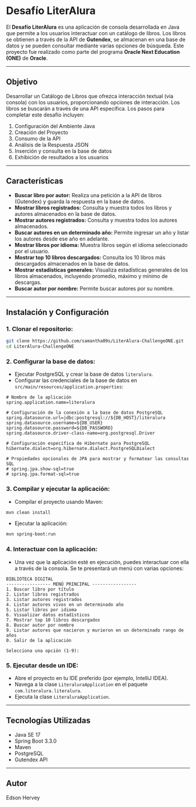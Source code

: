 # Desafío LiterAlura

El **Desafío LiterAlura** es una aplicación de consola desarrollada en Java que permite a los usuarios interactuar con un catálogo de libros. Los libros se obtienen a través de la API de **Gutendex**, se almacenan en una base de datos y se pueden consultar mediante varias opciones de búsqueda. Este proyecto fue realizado como parte del programa **Oracle Next Education (ONE)** de **Oracle**.

---

## Objetivo

Desarrollar un Catálogo de Libros que ofrezca interacción textual (vía consola) con los usuarios, proporcionando opciones de interacción. Los libros se buscarán a través de una API específica. Los pasos para completar este desafío incluyen:

1. Configuración del Ambiente Java
2. Creación del Proyecto
3. Consumo de la API
4. Análisis de la Respuesta JSON
5. Inserción y consulta en la base de datos
6. Exhibición de resultados a los usuarios

---

## Características

- **Buscar libro por autor:** Realiza una petición a la API de libros (Gutendex) y guarda la respuesta en la base de datos.
- **Mostrar libros registrados:** Consulta y muestra todos los libros y autores almacenados en la base de datos.
- **Mostrar autores registrados:** Consulta y muestra todos los autores almacenados.
- **Buscar autores en un determinado año:** Permite ingresar un año y listar los autores desde ese año en adelante.
- **Mostrar libros por idioma:** Muestra libros según el idioma seleccionado por el usuario.
- **Mostrar top 10 libros descargados:** Consulta los 10 libros más descargados almacenados en la base de datos.
- **Mostrar estadísticas generales:** Visualiza estadísticas generales de los libros almacenados, incluyendo promedio, máximo y mínimo de descargas.
- **Buscar autor por nombre:** Permite buscar autores por su nombre.

---

## Instalación y Configuración

### 1. Clonar el repositorio:

```sh
git clone https://github.com/samantha09s/LiterAlura-ChallengeONE.git
cd LiterAlura-ChallengeONE
```

### 2. Configurar la base de datos:

- Ejecutar PostgreSQL y crear la base de datos `literalura`.
- Configurar las credenciales de la base de datos en `src/main/resources/application.properties`:

```properties
# Nombre de la aplicación
spring.application.name=literalura

# Configuración de la conexión a la base de datos PostgreSQL
spring.datasource.url=jdbc:postgresql://${DB_HOST}/literalura
spring.datasource.username=${DB_USER}
spring.datasource.password=${DB_PASSWORD}
spring.datasource.driver-class-name=org.postgresql.Driver

# Configuración específica de Hibernate para PostgreSQL
hibernate.dialect=org.hibernate.dialect.PostgreSQLDialect

# Propiedades opcionales de JPA para mostrar y formatear las consultas SQL
# spring.jpa.show-sql=true
# spring.jpa.format-sql=true
```

### 3. Compilar y ejecutar la aplicación:

- Compilar el proyecto usando Maven:

```sh
mvn clean install
```



- Ejecutar la aplicación:

```sh
mvn spring-boot:run
```

### 4. Interactuar con la aplicación:

- Una vez que la aplicación esté en ejecución, puedes interactuar con ella a través de la consola. Se te presentará un menú con varias opciones:

```plaintext
BIBLIOTECA DIGITAL
----------------- MENÚ PRINCIPAL -----------------
1. Buscar libro por título
2. Listar libros registrados
3. Listar autores registrados
4. Listar autores vivos en un determinado año
5. Listar libros por idioma
6. Visualizar datos estadísticos
7. Mostrar top 10 libros descargados
8. Buscar autor por nombre
9. Listar autores que nacieron y murieron en un determinado rango de años
0. Salir de la aplicación

Selecciona una opción (1-9):
```

### 5. Ejecutar desde un IDE:

- Abre el proyecto en tu IDE preferido (por ejemplo, IntelliJ IDEA).
- Navega a la clase `LiteraluraApplication` en el paquete `com.literalura.literalura`.
- Ejecuta la clase `LiteraluraApplication`.

---

## Tecnologías Utilizadas

- Java SE 17
- Spring Boot 3.3.0
- Maven
- PostgreSQL
- Gutendex API

---

## Autor
Edson Hervey

